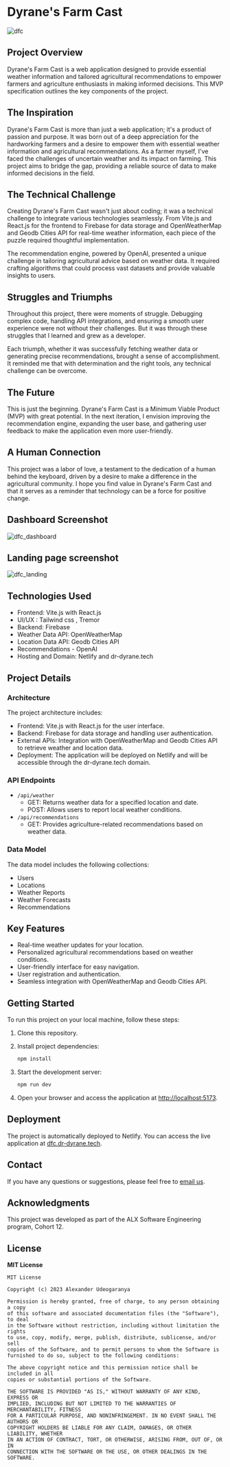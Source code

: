 # Dyrane's Farm Cast

![dfc](public/dfc.png)

## Project Overview

Dyrane's Farm Cast is a web application designed to provide essential weather information and tailored agricultural recommendations to empower farmers and agriculture enthusiasts in making informed decisions. This MVP specification outlines the key components of the project.

## The Inspiration

Dyrane's Farm Cast is more than just a web application; it's a product of passion and purpose. It was born out of a deep appreciation for the hardworking farmers and a desire to empower them with essential weather information and agricultural recommendations. As a farmer myself, I've faced the challenges of uncertain weather and its impact on farming. This project aims to bridge the gap, providing a reliable source of data to make informed decisions in the field.

## The Technical Challenge

Creating Dyrane's Farm Cast wasn't just about coding; it was a technical challenge to integrate various technologies seamlessly. From Vite.js and React.js for the frontend to Firebase for data storage and OpenWeatherMap and Geodb Cities API for real-time weather information, each piece of the puzzle required thoughtful implementation.

The recommendation engine, powered by OpenAI, presented a unique challenge in tailoring agricultural advice based on weather data. It required crafting algorithms that could process vast datasets and provide valuable insights to users.

## Struggles and Triumphs

Throughout this project, there were moments of struggle. Debugging complex code, handling API integrations, and ensuring a smooth user experience were not without their challenges. But it was through these struggles that I learned and grew as a developer.

Each triumph, whether it was successfully fetching weather data or generating precise recommendations, brought a sense of accomplishment. It reminded me that with determination and the right tools, any technical challenge can be overcome.

## The Future

This is just the beginning. Dyrane's Farm Cast is a Minimum Viable Product (MVP) with great potential. In the next iteration, I envision improving the recommendation engine, expanding the user base, and gathering user feedback to make the application even more user-friendly.

## A Human Connection

This project was a labor of love, a testament to the dedication of a human behind the keyboard, driven by a desire to make a difference in the agricultural community. I hope you find value in Dyrane's Farm Cast and that it serves as a reminder that technology can be a force for positive change.

## Dashboard Screenshot

![dfc_dashboard](public/dfc_dashboard.png)

## Landing page screenshot

![dfc_landing](public/dfc_landing.png)

## Technologies Used

- Frontend: Vite.js with React.js
- UI/UX : Tailwind css , Tremor
- Backend: Firebase
- Weather Data API: OpenWeatherMap
- Location Data API: Geodb Cities API
- Recommendations - OpenAI
- Hosting and Domain: Netlify and dr-dyrane.tech

## Project Details

### Architecture

The project architecture includes:

- Frontend: Vite.js with React.js for the user interface.
- Backend: Firebase for data storage and handling user authentication.
- External APIs: Integration with OpenWeatherMap and Geodb Cities API to retrieve weather and location data.
- Deployment: The application will be deployed on Netlify and will be accessible through the dr-dyrane.tech domain.

### API Endpoints

- `/api/weather`
  - GET: Returns weather data for a specified location and date.
  - POST: Allows users to report local weather conditions.
- `/api/recommendations`
  - GET: Provides agriculture-related recommendations based on weather data.

### Data Model

The data model includes the following collections:

- Users
- Locations
- Weather Reports
- Weather Forecasts
- Recommendations

## Key Features

- Real-time weather updates for your location.
- Personalized agricultural recommendations based on weather conditions.
- User-friendly interface for easy navigation.
- User registration and authentication.
- Seamless integration with OpenWeatherMap and Geodb Cities API.

## Getting Started

To run this project on your local machine, follow these steps:

1. Clone this repository.

2. Install project dependencies:

   ```bash
   npm install
   ```

3. Start the development server:

   ```bash
   npm run dev
   ```

4. Open your browser and access the application at [http://localhost:5173](http://localhost:5173).

## Deployment

The project is automatically deployed to Netlify. You can access the live application at [dfc.dr-dyrane.tech](https://dfc.dr-dyrane.tech).

## Contact

If you have any questions or suggestions, please feel free to [email us](mailto:halodyrane@gmail.com).

## Acknowledgments

This project was developed as part of the ALX Software Engineering program, Cohort 12.

## License

**MIT License**

```plaintext
MIT License

Copyright (c) 2023 Alexander Udeogaranya

Permission is hereby granted, free of charge, to any person obtaining a copy
of this software and associated documentation files (the "Software"), to deal
in the Software without restriction, including without limitation the rights
to use, copy, modify, merge, publish, distribute, sublicense, and/or sell
copies of the Software, and to permit persons to whom the Software is
furnished to do so, subject to the following conditions:

The above copyright notice and this permission notice shall be included in all
copies or substantial portions of the Software.

THE SOFTWARE IS PROVIDED "AS IS," WITHOUT WARRANTY OF ANY KIND, EXPRESS OR
IMPLIED, INCLUDING BUT NOT LIMITED TO THE WARRANTIES OF MERCHANTABILITY, FITNESS
FOR A PARTICULAR PURPOSE, AND NONINFRINGEMENT. IN NO EVENT SHALL THE AUTHORS OR
COPYRIGHT HOLDERS BE LIABLE FOR ANY CLAIM, DAMAGES, OR OTHER LIABILITY, WHETHER
IN AN ACTION OF CONTRACT, TORT, OR OTHERWISE, ARISING FROM, OUT OF, OR IN
CONNECTION WITH THE SOFTWARE OR THE USE, OR OTHER DEALINGS IN THE SOFTWARE.
```